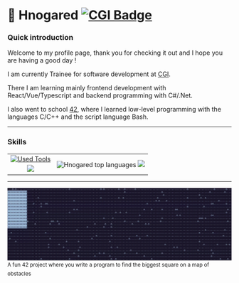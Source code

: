 # 👋 Hnogared [![CGI Badge]](https://www.cgi.com/de/de)

<a href="/top"></a>


### Quick introduction

Welcome to my profile page, thank you for checking it out and I hope you are having a good day !

I am currently Trainee for software development at [CGI].

There I am learning mainly frontend development with React/Vue/Typescript and backend programming with C#/.Net.

I also went to school [42], where I learned low-level programming with the languages C/C++ and the script language Bash.

---

### Skills

<table align="center">
  <tr>
    <td align="center">
      <a href="https://skillicons.dev">
        <picture>
          <source media="(prefers-color-scheme: dark)" srcset="https://skillicons.dev/icons?i=git%2Cgithub%2Cazure%2Cdocker%2Cvscode%2Cvisualstudio%2Cvim&theme=dark&perline=4"/>
          <img alt="Used Tools" src="https://skillicons.dev/icons?i=git%2Cgithub%2Cazure%2Cdocker%2Cvscode%2Cvisualstudio%2Cvim&theme=light&perline=4"/>
        </picture>
      </a>
    </td>
    <td rowspan="2" align="center" valign="center">
      <picture>
        <source media="(prefers-color-scheme: dark)" srcset="https://github-readme-stats.vercel.app/api/top-langs/?username=Hnogared&layout=compact&show_icons=true&title_color=fd9f02&icon_color=fd9f02&text_color=ffffff&bg_color=191921&hide_border=true"/>
        <img alt="Hnogared top languages" height=140 src="https://github-readme-stats.vercel.app/api/top-langs/?username=Hnogared&layout=compact&show_icons=true&title_color=fd9f02&icon_color=fd9f02&text_color=000000&bg_color=eeeeee&hide_border=true"/>
      </picture>
      <picture>
        <source media="(prefers-color-scheme: dark)" srcset="https://github-readme-stats.vercel.app/api?username=Hnogared&title_color=fd9f02&text_color=ffffff&bg_color=191921&hide_border=true"/>
        <img height=140 src="https://github-readme-stats.vercel.app/api?username=Hnogared&title_color=fd9f02&text_color=000000&bg_color=eeeeee&hide_border=true"/>
      </picture>
    </td>
  </tr>
  
  <tr>
    <td align="center" valign="center">  
      <a href="https://skillicons.dev">
        <picture>
          <source media="(prefers-color-scheme: dark)" srcset="https://skillicons.dev/icons?i=c%2Ccpp%2Ccs%2Cjavascript%2Ctypescript%2Creact%2Credux%2Cvue%2Cbash%2Cpython&theme=dark&perline=4"/>
          <img src="https://skillicons.dev/icons?i=c%2Ccpp%2Ccs%2Cjavascript%2Ctypescript%2Creact%2Credux%2Cvue%2Cbash%2Cpython&theme=light"/>
        </picture>
      </a>
    </td>
  </tr>
</table>

***

![bsq gif](./src/images/bsq_seq.gif)
<sup>A fun 42 project where you write a program to find the biggest square on a map of obstacles</sup>

<!-- ************************************************************************************************** -->

[CGI Badge]: https://img.shields.io/badge/CGI%20Deutschland%20-Trainee-E31937 "CGI Deutschland Page"
[CGI]: https://www.cgi.com/de/de "CGI Deutschland Homepage"

[42]: https://42.fr/en/homepage/ "42 France Homepage"
